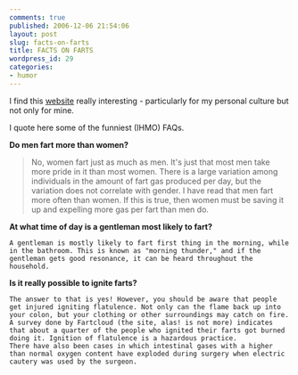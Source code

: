 ```yaml
---
comments: true
published: 2006-12-06 21:54:06
layout: post
slug: facts-on-farts
title: FACTS ON FARTS
wordpress_id: 29
categories:
- humor
---
```


I find this [website](http://www.smellypoop.com/farts.html) really interesting - particularly for my personal culture but not only for mine.  

I quote here some of the funniest (IHMO) FAQs.  


  

**Do men fart more than women?**
      



> No, women fart just as much as men. It's just that most men take more pride in it than most women. There is a large variation among individuals in the amount of fart gas produced per day, but the variation does not correlate with gender.
    I have read that men fart more often than women. If this is true, then women must be saving it up and expelling more gas per fart than men do. 



**At what time of day is a gentleman most likely to fart?**


> 
  

    A gentleman is mostly likely to fart first thing in the morning, while in the bathroom. This is known as "morning thunder," and if the gentleman gets good resonance, it can be heard throughout the household.




**Is it really possible to ignite farts?**
  



> 
    The answer to that is yes! However, you should be aware that people get injured igniting flatulence. Not only can the flame back up into your colon, but your clothing or other surroundings may catch on fire. A survey done by Fartcloud (the site, alas! is not more) indicates that about a quarter of the people who ignited their farts got burned doing it. Ignition of flatulence is a hazardous practice.
    There have also been cases in which intestinal gases with a higher than normal oxygen content have exploded during surgery when electric cautery was used by the surgeon. 
